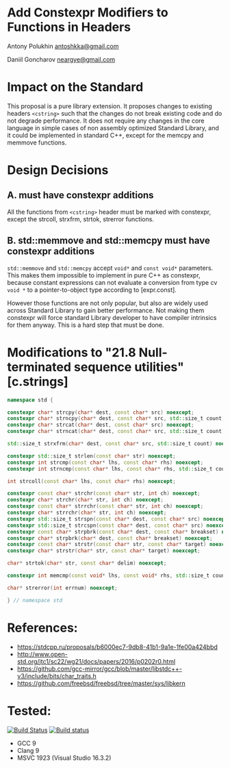 # Add Constexpr Modifiers to Functions in <cstring> Headers

Antony Polukhin <antoshkka@gmail.com>

Daniil Goncharov <neargye@gmail.com>

# Impact on the Standard
This proposal is a pure library extension. It proposes changes to existing headers `<cstring>` such that the changes do not break existing code and do not degrade performance. It does not require any changes in the core language in simple cases of non assembly optimized Standard Library, and it could be implemented in standard C++, except for the memcpy and memmove functions.

# Design Decisions

## A. <cstring> must have constexpr additions

All the functions from `<cstring>` header must be marked with constexpr, except the strcoll, strxfrm, strtok, strerror functions.

## B. std::memmove and std::memcpy must have constexpr additions

`std::memmove` and `std::memcpy` accept `void*` and `const void*` parameters. This makes them impossible to implement in pure C++ as constexpr, because constant expressions can not evaluate a conversion from type cv `void *` to a pointer-to-object type according to [expr.const].

However those functions are not only popular, but also are widely used across Standard Library to gain better performance. Not making them constexpr will force standard Library developer to have compiler intrinsics for them anyway. This is a hard step that must be done.

# Modifications to "21.8 Null-terminated sequence utilities" [c.strings]

```cpp
namespace std {

constexpr char* strcpy(char* dest, const char* src) noexcept;
constexpr char* strncpy(char* dest, const char* src, std::size_t count) noexcept;
constexpr char* strcat(char* dest, const char* src) noexcept;
constexpr char* strncat(char* dest, const char* src, std::size_t count) noexcept;

std::size_t strxfrm(char* dest, const char* src, std::size_t count) noexcept;

constexpr std::size_t strlen(const char* str) noexcept;
constexpr int strcmp(const char* lhs, const char* rhs) noexcept;
constexpr int strncmp(const char* lhs, const char* rhs, std::size_t count) noexcept;

int strcoll(const char* lhs, const char* rhs) noexcept;

constexpr const char* strchr(const char* str, int ch) noexcept;
constexpr char* strchr(char* str, int ch) noexcept;
constexpr const char* strrchr(const char* str, int ch) noexcept;
constexpr char* strrchr(char* str, int ch) noexcept;
constexpr std::size_t strspn(const char* dest, const char* src) noexcept;
constexpr std::size_t strcspn(const char* dest, const char* src) noexcept;
constexpr const char* strpbrk(const char* dest, const char* breakset) noexcept;
constexpr char* strpbrk(char* dest, const char* breakset) noexcept;
constexpr const char* strstr(const char* str, const char* target) noexcept;
constexpr char* strstr(char* str, const char* target) noexcept;

char* strtok(char* str, const char* delim) noexcept;

constexpr int memcmp(const void* lhs, const void* rhs, std::size_t count) noexcept;

char* strerror(int errnum) noexcept;

} // namespace std
```

# References:
* https://stdcpp.ru/proposals/b6000ec7-9db8-41b1-9a1e-1fe00a424bbd
* http://www.open-std.org/jtc1/sc22/wg21/docs/papers/2016/p0202r0.html
* https://github.com/gcc-mirror/gcc/blob/master/libstdc++-v3/include/bits/char_traits.h
* https://github.com/freebsd/freebsd/tree/master/sys/libkern

# Tested:
[![Build Status](https://travis-ci.org/Neargye/cstring-constexpr-proposal.svg?branch=master)](https://travis-ci.org/Neargye/cstring-constexpr-proposal)
[![Build status](https://ci.appveyor.com/api/projects/status/af05o6972g9bc4ec/branch/master?svg=true)](https://ci.appveyor.com/project/Neargye/cstring-constexpr-proposal/branch/master)

* GCC 9
* Clang 9
* MSVC 1923 (Visual Studio 16.3.2)
